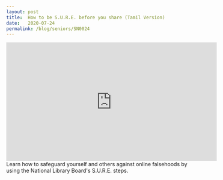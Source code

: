 ```yaml
---
layout: post
title:  How to be S.U.R.E. before you share (Tamil Version)
date:   2020-07-24
permalink: /blog/seniors/SN0024
---
```


<iframe width="560" height="315" src="https://www.youtube.com/embed/u_A8JoOeMkA" frameborder="0" allow="accelerometer; autoplay; encrypted-media; gyroscope; picture-in-picture" allowfullscreen></iframe>
Learn how to safeguard yourself and others against online falsehoods by using the National Library Board's S.U.R.E. steps.


